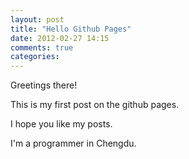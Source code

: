 ```yaml
---
layout: post
title: "Hello Github Pages"
date: 2012-02-27 14:15
comments: true
categories: 
---
```




Greetings there!

This is my first post on the github pages.

I hope you like my posts.

I'm a programmer in Chengdu.
